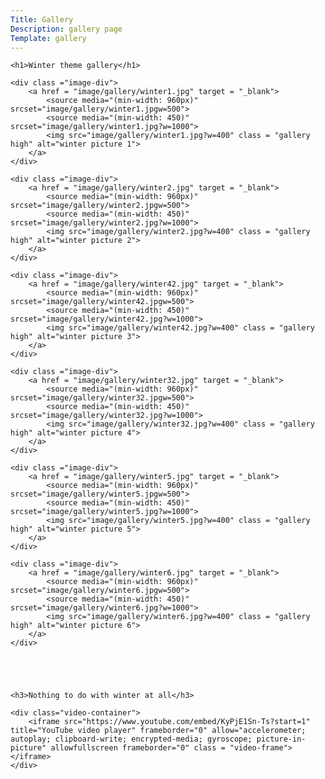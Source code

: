 ```yaml
---
Title: Gallery
Description: gallery page
Template: gallery
---
```


<div class = "landingpage">

    <h1>Winter theme gallery</h1>

    <div class ="image-div">
        <a href = "image/gallery/winter1.jpg" target = "_blank">
            <source media="(min-width: 960px)" srcset="image/gallery/winter1.jpgw=500">
            <source media="(min-width: 450)" srcset="image/gallery/winter1.jpg?w=1000">
            <img src="image/gallery/winter1.jpg?w=400" class = "gallery high" alt="winter picture 1">
        </a>
    </div>

    <div class ="image-div">
        <a href = "image/gallery/winter2.jpg" target = "_blank">
            <source media="(min-width: 960px)" srcset="image/gallery/winter2.jpgw=500">
            <source media="(min-width: 450)" srcset="image/gallery/winter2.jpg?w=1000">
            <img src="image/gallery/winter2.jpg?w=400" class = "gallery high" alt="winter picture 2">
        </a>
    </div>

    <div class ="image-div">
        <a href = "image/gallery/winter42.jpg" target = "_blank">
            <source media="(min-width: 960px)" srcset="image/gallery/winter42.jpgw=500">
            <source media="(min-width: 450)" srcset="image/gallery/winter42.jpg?w=1000">
            <img src="image/gallery/winter42.jpg?w=400" class = "gallery high" alt="winter picture 3">
        </a>
    </div>

    <div class ="image-div">
        <a href = "image/gallery/winter32.jpg" target = "_blank">
            <source media="(min-width: 960px)" srcset="image/gallery/winter32.jpgw=500">
            <source media="(min-width: 450)" srcset="image/gallery/winter32.jpg?w=1000">
            <img src="image/gallery/winter32.jpg?w=400" class = "gallery high" alt="winter picture 4">
        </a>
    </div>

    <div class ="image-div">
        <a href = "image/gallery/winter5.jpg" target = "_blank">
            <source media="(min-width: 960px)" srcset="image/gallery/winter5.jpgw=500">
            <source media="(min-width: 450)" srcset="image/gallery/winter5.jpg?w=1000">
            <img src="image/gallery/winter5.jpg?w=400" class = "gallery high" alt="winter picture 5">
        </a>
    </div>

    <div class ="image-div">
        <a href = "image/gallery/winter6.jpg" target = "_blank">
            <source media="(min-width: 960px)" srcset="image/gallery/winter6.jpgw=500">
            <source media="(min-width: 450)" srcset="image/gallery/winter6.jpg?w=1000">
            <img src="image/gallery/winter6.jpg?w=400" class = "gallery high" alt="winter picture 6">
        </a>
    </div>





    <h3>Nothing to do with winter at all</h3>

    <div class="video-container">
        <iframe src="https://www.youtube.com/embed/KyPjE1Sn-Ts?start=1" title="YouTube video player" frameborder="0" allow="accelerometer; autoplay; clipboard-write; encrypted-media; gyroscope; picture-in-picture" allowfullscreen frameborder="0" class = "video-frame"></iframe>
    </div>
</div>